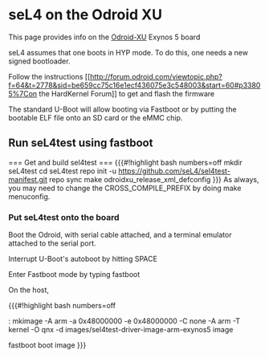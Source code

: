 # seL4 on the Odroid XU


This page provides info on the
[Odroid-XU](http://www.hardkernel.com/main/products/prdt_info.php?g_code=G137510300620)
Exynos 5 board

seL4 assumes that one boots in HYP mode. To do this, one needs a new
signed bootloader.

Follow the instructions
\[\[<http://forum.odroid.com/viewtopic.php?f=64&t=2778&sid=be659cc75c16e1ecf436075e3c548003&start=60#p33805%7Con>
the HardKernel Forum\]\] to get and flash the firmware

The standard U-Boot will allow booting via Fastboot or by putting the
bootable ELF file onto an SD card or the eMMC chip.

## Run seL4test using fastboot
 === Get and build sel4test ===
{{{\#!highlight bash numbers=off mkdir seL4test cd seL4test repo init -u
<https://github.com/seL4/sel4test-manifest.git> repo sync make
odroidxu\_release\_xml\_defconfig }}} As always, you may need to change
the CROSS\_COMPILE\_PREFIX by doing make menuconfig.

### Put seL4test onto the board
 Boot the Odroid, with serial cable
attached, and a terminal emulator attached to the serial port.

Interrupt U-Boot's autoboot by hitting SPACE

Enter Fastboot mode by typing fastboot

On the host,

{{{\#!highlight bash numbers=off

:   mkimage -A arm -a 0x48000000 -e 0x48000000 -C none -A arm -T kernel
    -O qnx -d images/sel4test-driver-image-arm-exynos5 image

fastboot boot image }}}
